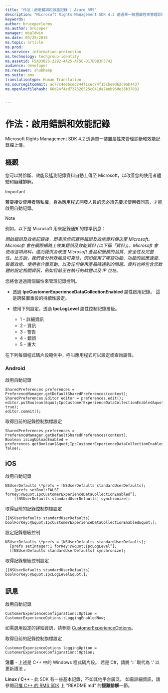 ```yaml
---
title: "作法：啟用錯誤和效能記錄 | Azure RMS"
description: "Microsoft Rights Management SDK 4.2 透過單一裝置屬性來管理診斷和效能記錄檔上傳。"
keywords: 
author: bruceperlerms
ms.author: bruceper
manager: mbaldwin
ms.date: 09/25/2016
ms.topic: article
ms.prod: 
ms.service: information-protection
ms.technology: techgroup-identity
ms.assetid: F5AD3826-2292-4A25-AF5C-D17D083F5742
audience: developer
ms.reviewer: shubhamp
ms.suite: ems
translationtype: Human Translation
ms.sourcegitcommit: ac77c4e0bced244f1cec74f15cbe0d62c9ab4437
ms.openlocfilehash: 66d24f4ed737526525c041de7aeb96de35b37032


---
```


# <a name="how-to-enable-error-and-performance-logging"></a>作法：啟用錯誤和效能記錄
Microsoft Rights Management SDK 4.2 透過單一裝置屬性來管理診斷和效能記錄檔上傳。

## <a name="overview"></a>概觀 ##
您可以將診斷、效能及遙測記錄資料自動上傳至 Microsoft，以改善您的使用者體驗和疑難排解。 

> [!IMPORTANT] 
> 若要接受使用者隱私權，身為應用程式開發人員的您必須先要求使用者同意，才能啟用自動記錄。

> [!NOTE]
> 例如，以下是 Microsoft 用來記錄通知的標準訊息︰ 
>
> *開啟錯誤及效能記錄後，即表示您同意將錯誤及效能資料傳送至 Microsoft。Microsoft 會在網際網路上收集錯誤及效能資料 (以下稱「資料」)。Microsoft 會使用這項資料，進而提供及改進 Microsoft 產品和服務的品質、安全性及完整性。比方說，我們會分析效能及可靠性，例如使用了哪些功能、功能的回應速度、裝置效能、使用者介面互動，以及任何使用產品時遇到的問題。資料也將包含您軟體的設定相關資訊，例如目前正在執行的軟體以及 IP 位址。*  

您將會透過兩個屬性來管理記錄控制。

-   透過 **IpcCustomerExperienceDataCollectionEnabled** 屬性啟用記錄。 這是跨裝置重設的持續性設定。
-   使用下列設定，透過 **IpcLogLevel** 屬性控制記錄層級。

    * 1 - 詳細資訊
    * 2 - 資訊
    * 3 - 警告
    * 4 - 錯誤
    * 5 - 重大

在下列每個程式碼片段範例中，呼叫應用程式可以設定或查詢屬性。

### <a name="android"></a>Android ###
啟用自動記錄

    SharedPreferences preferences = PreferenceManager.getDefaultSharedPreferences(context);
    SharedPreferences.Editor editor = preferences.edit();
    editor.putBoolean(&quot;IpcCustomerExperienceDataCollectionEnabled&quot;, true);
    editor.commit();

取得目前的記錄控制旗標設定

    SharedPreferences preferences = PreferenceManager.getDefaultSharedPreferences(context);
    Boolean isLogUploadEnabled = preferences.getBoolean(&quot;IpcCustomerExperienceDataCollectionEnabled&quot;, false);

## <a name="ios"></a>iOS ##
啟用自動記錄

    NSUserDefaults \*prefs = [NSUserDefaults standardUserDefaults];
        [prefs setBool:FALSE forKey:@&quot;IpcCustomerExperienceDataCollectionEnabled”];
        [[NSUserDefaults standardUserDefaults] synchronize];

取得目前的記錄控制旗標設定

    [[NSUserDefaults standardUserDefaults] boolForKey:@&quot;IpcCustomerExperienceDataCollectionEnabled&quot;];

設定記錄層級控制

    NSUserDefaults \*prefs = [NSUserDefaults standardUserDefaults];
      [prefs setInteger:1 forKey:@&quot;IpcLogLevel”];
      [[NSUserDefaults standardUserDefaults] synchronize];

取得記錄層級控制設定

    [[NSUserDefaults standardUserDefaults] boolForKey:@&quot;IpcLogLevel&quot;];
 

## <a name="windows"></a>訊息 ##
啟用自動記錄

    CustomerExperienceConfiguration::Option = CustomerExperienceOptions::LoggingEnabledNow;

如需選用設定的詳細資訊，請參閱 [CustomerExperienceOptions](https://msdn.microsoft.com/library/microsoft.rightsmanagement.customerexperienceoptions.aspx)。

取得目前的記錄控制旗標設定

    CustomerExperienceOptions loggingOption = CustomerExperienceConfiguration::Option;


**注意** - 上述是 C++ 中的 Windows 程式碼片段。 若是 C\#，請將 ‘::’ 取代為 ‘.’ 以更新語法 。

**Linux / C++** - 此 SDK 有一些基本記錄，不如其他平台廣泛。 如需詳細資訊，請參閱[可攜 C++ 的 RMS SDK](https://github.com/AzureAD/rms-sdk-for-cpp#troubleshooting) 上 "README.md" 的**疑難排解**一節。

 

 



<!--HONumber=Nov16_HO1-->


